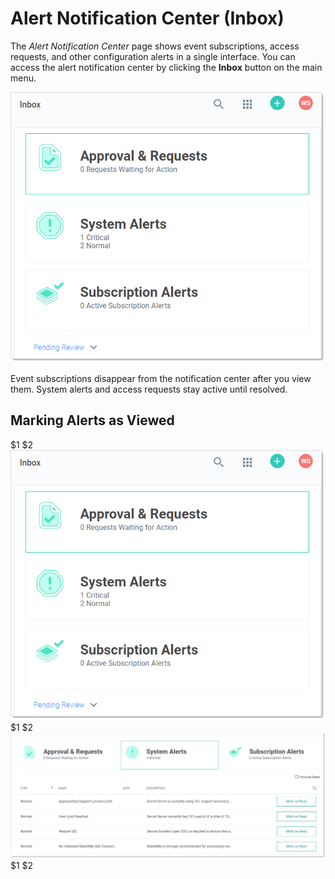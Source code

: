 [title]: # (Alert Notification Center)
[tags]: # (Alert, Inbox)
[priority]: #

# Alert Notification Center (Inbox)

The _Alert Notification Center_ page shows event subscriptions, access requests, and other configuration alerts in a single interface. You can access the alert notification center by clicking the **Inbox** button on the main menu.

![1568053330352](images/1568053330352.png)

Event subscriptions disappear from the notification center after you view them. System alerts and access requests stay active until resolved.

## Marking Alerts as Viewed
$1
$2
   ![1568053330352](images/1568053330352.png)
$1
$2
   ![image-20191204103455608](images/image-20191204103455608.png)
$1
$2